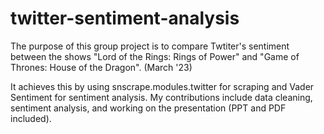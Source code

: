 # twitter-sentiment-analysis

The purpose of this group project is to compare Twtiter's sentiment between the shows "Lord of the Rings: Rings of Power" and "Game of Thrones: House of the Dragon". (March '23)

It achieves this by using snscrape.modules.twitter for scraping and Vader Sentiment for sentiment analysis. My contributions include data cleaning, sentiment analysis, and working on the presentation (PPT and PDF included).
